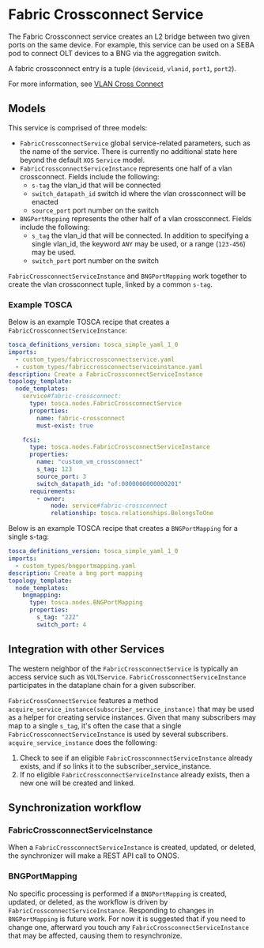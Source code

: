 # Fabric Crossconnect Service

The Fabric Crossconnect service creates an L2 bridge between two given ports on the same device. For example, this service can be used on a SEBA pod to connect OLT devices to a BNG via the aggregation switch.

A fabric crossconnect entry is a tuple (`deviceid`, `vlanid`, `port1`, `port2`).

For more information, see [VLAN Cross Connect](https://wiki.opencord.org/display/CORD/VLAN+Cross+Connect)

## Models

This service is comprised of three models:

- `FabricCrossconnectService` global service-related parameters, such as the name of the service. There is currently no additional state here beyond the default `XOS` `Service` model.
- `FabricCrossconnectServiceInstance` represents one half of a vlan crossconnect. Fields include the following:
    - `s-tag` the vlan_id that will be connected
    - `switch_datapath_id` switch id where the vlan crossconnect will be enacted
    - `source_port` port number on the switch
- `BNGPortMapping` represents the other half of a vlan crossconnect. Fields include the following:
    - `s_tag` the vlan_id that will be connected. In addition to specifying a single vlan_id, the keyword `ANY` may be used, or a range (`123-456`) may be used.
    - `switch_port` port number on the switch

`FabricCrossconnectServiceInstance` and `BNGPortMapping` work together to create the vlan crossconnect tuple, linked by a common `s-tag`.

### Example TOSCA

Below is an example TOSCA recipe that creates a `FabricCrossconnectServiceInstance`:

```yaml
tosca_definitions_version: tosca_simple_yaml_1_0
imports:
  - custom_types/fabriccrossconnectservice.yaml
  - custom_types/fabriccrossconnectserviceinstance.yaml
description: Create a FabricCrossconnectServiceInstance
topology_template:
  node_templates:
    service#fabric-crossconnect:
      type: tosca.nodes.FabricCrossconnectService
      properties:
        name: fabric-crossconnect
        must-exist: true

    fcsi:
      type: tosca.nodes.FabricCrossconnectServiceInstance
      properties:
        name: "custom_vm_crossconnect"
        s_tag: 123
        source_port: 3
        switch_datapath_id: "of:0000000000000201"
      requirements:
        - owner:
            node: service#fabric-crossconnect
            relationship: tosca.relationships.BelongsToOne
```

Below is an example TOSCA recipe that creates a `BNGPortMapping` for a single s-tag:

```yaml
tosca_definitions_version: tosca_simple_yaml_1_0
imports:
  - custom_types/bngportmapping.yaml
description: Create a bng port mapping
topology_template:
  node_templates:
    bngmapping:
      type: tosca.nodes.BNGPortMapping
      properties:
        s_tag: "222"
        switch_port: 4
```

## Integration with other Services

The western neighbor of the `FabricCrossconnectService` is typically an access service such as `VOLTService`. `FabricCrossconnectServiceInstance` participates in the dataplane chain for a given subscriber.

`FabricCrossConnectService` features a method `acquire_service_instance(subscriber_service_instance)` that may be used as a helper for creating service instances. Given that many subscribers may map to a single `s_tag`, it's often the case that a single `FabricCrossconnectServiceInstance` is used by several subscribers. `acquire_service_instance` does the following:

1) Check to see if an eligible `FabricCrossconnnectServiceInstance` already exists, and if so links it to the subscriber_service_instance.
2) If no eligible `FabricCrossconnectServiceInstance` already exists, then a new one will be created and linked.

## Synchronization workflow

### FabricCrossconnectServiceInstance

When a `FabricCrossconnectServiceInstance` is created, updated, or deleted, the synchronizer will make a REST API call to ONOS.

### BNGPortMapping

No specific processing is performed if a `BNGPortMapping` is created, updated, or deleted, as the workflow is driven by `FabricCrossconnectServiceInstance`. Responding to changes in `BNGPortMapping` is future work. For now it is suggested that if you need to change one, afterward you touch any `FabricCrossconnectServiceInstance` that may be affected, causing them to resynchronize.
 